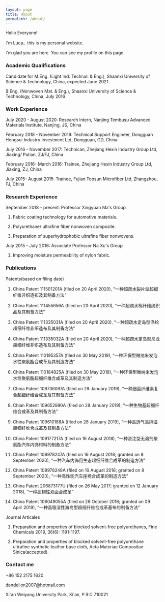 ```yaml
---
layout: page
title: About
permalink: /about/
---
```

<p>Hello Everyone!</p>

<p>I'm Luca，this is my personal website.</p>

<p>I'm glad you are here. You can see my profile on this page.</p><!DOCTYPE html>

### Academic Qualifications

Candidate for M.Eng. (Light Ind. Technol. & Eng.), Shaanxi University of Science & Technology, China, expected June 2021.

B.Eng. (Nonwoven Mat. & Eng.), Shaanxi University of Science & Technology, China, July 2016

### Work Experience

July 2020 - August 2020: Research Intern, Nanjing Tembusu Advanced Materials Institute, Nanjing, JS, China

February 2018 - November 2019: Technical Support Engineer, Dongguan Hongsui Industry Investment Ltd, Dongguan, GD, China

July 2016 - November 2017: Technican, Zhejiang Hexin Industry Group Ltd, Jiaxing/ Putian, ZJ/FJ, China

February 2016- March 2016: Trainee, Zhejiang Hexin Industry Group Ltd, Jiaxing, ZJ, China

July 2015- August 2015: Trainee, Fujian Topsun Microfiber Ltd, Zhangzhou, FJ, China

### Research Experience

September 2018 - present: Professor Xingyuan Ma's Group

1. Fabric coating technology for automotive materials.

2. Polyurethane/ ultrafine fiber nonwoven composite.

3. Preparation of superhydrophobic ultrafine fiber nonwovens.

July 2015 - July 2016: Associate Professor Na Xu's Group

1. Improving moisture permeability of nylon fabric.

### Publications

Patents(based on filing date)

1. China Patent 111501201A (filed on 20 April 2020), “一种超疏水裂片型超细纤维非织造布及其制备方法”

2. China Patent 111455656A (filed on 20 April 2020), “一种超疏水棉纤维纺织品及其制备方法”

3. China Patent 111335031A (filed on 20 April 2020), “一种超疏水定岛型涤纶超细纤维非织造布及其制备方法”

4. China Patent 111335032A (filed on 20 April 2020), “一种超疏水定岛型尼龙超细纤维非织造布及其制备方法”

5. China Patent 110195357A (filed on 30 May 2019), “一种环保型微纳米发泡水性聚氨酯合成革及其制造方法”

6. China Patent 110184825A (filed on 30 May 2019), “一种环保型微纳米发泡水性聚氨酯超细纤维合成革及其制造方法”

7. China Patent 109736097A (filed on 28 January 2019), “一种细菌纤维素复合超细纤维合成革及其制备方法”

8. Chian Patent 109652980A (filed on 28 January 2019), “一种生物基超细纤维合成革及其制备方法”

9. China Patent 109610188A (filed on 28 January 2019), “一种高透气高排湿超细纤维合成革及其制备方法”

10. China Patent 109177217A (filed on 16 August 2018), “一种浇注型无溶剂聚氨酯汽车内饰材料的制备方法”

11. China Patent 108978247A (filed on 16 August 2018; granted on 8 September 2020), “一种汽车内饰用生态超细纤维合成革的制造方法”

12. China Patent 108978248A (filed on 16 August 2018; granted on 8 September 2020), “一种高性能汽车座椅合成革的制造方法”

13. China Patent 206873177U (filed on 26 May 2017; granted on 12 January 2018), “一种高韧性双面合成革”

14. China Patent 106049055A (filed on 26 October 2016; granted on 09 April 2019), “一种高吸湿性海岛型超细纤维合成革基布的制备方法”

Journal Articales

1. Preparation and properties of blocked solvent-free polyurethanes, Fine Chemicals 2019, 36(6): 1191-1197. 

2. Preparation and properties of blocked solvent-free polyurethane ultrafine synthetic leather base cloth, Acta Materiae Compositae Sinica(accepted).

### Contact me

+86 152 2175 1620

[dandelion2007@hotmail.com](dandelion2007@hotmail.com)

Xi'an Weiyang University Park, Xi'an, P.R.C 710021
